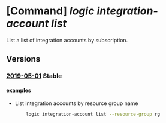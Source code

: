 # [Command] _logic integration-account list_

List a list of integration accounts by subscription.

## Versions

### [2019-05-01](/Resources/mgmt-plane/L3N1YnNjcmlwdGlvbnMve30vcHJvdmlkZXJzL21pY3Jvc29mdC5sb2dpYy9pbnRlZ3JhdGlvbmFjY291bnRz/2019-05-01.xml) **Stable**

<!-- mgmt-plane /subscriptions/{}/providers/microsoft.logic/integrationaccounts 2019-05-01 -->
<!-- mgmt-plane /subscriptions/{}/resourcegroups/{}/providers/microsoft.logic/integrationaccounts 2019-05-01 -->

#### examples

- List integration accounts by resource group name
    ```bash
        logic integration-account list --resource-group rg
    ```
